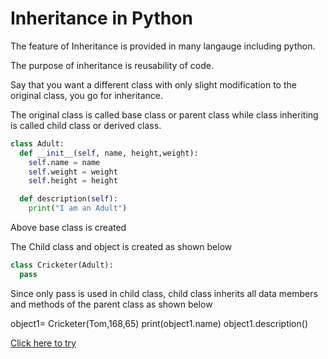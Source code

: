 # Inheritance in Python

The feature of Inheritance is provided in many langauge including python. 

The purpose of inheritance is reusability of code. 

Say that you want a different class with only slight modification to the original class, you go for inheritance.

The original class is called base class or parent class while class inheriting is called child class or derived class.


```python
class Adult:
  def __init__(self, name, height,weight):
    self.name = name
    self.weight = weight
    self.height = height

  def description(self):
    print("I am an Adult")
```
Above base class is created

The Child class and object is created as shown below

```python
class Cricketer(Adult):
  pass
```

Since only pass is used in child class, child class inherits all data members and methods of the parent class as shown below

object1= Cricketer(Tom,168,65)
print(object1.name)
object1.description()

[Click here to try](https://colab.research.google.com/github/pythoncoder100/practice/blob/master/Inheritance_in_python.ipynb)


  
